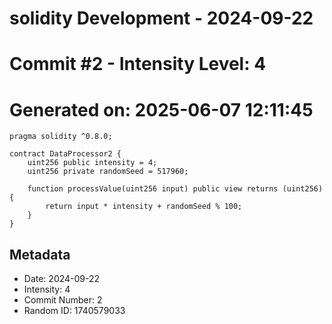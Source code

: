 ﻿# solidity Development - 2024-09-22
# Commit #2 - Intensity Level: 4
# Generated on: 2025-06-07 12:11:45
```solidity
pragma solidity ^0.8.0;

contract DataProcessor2 {
    uint256 public intensity = 4;
    uint256 private randomSeed = 517960;

    function processValue(uint256 input) public view returns (uint256) {
        return input * intensity + randomSeed % 100;
    }
}
```
## Metadata
- Date: 2024-09-22
- Intensity: 4
- Commit Number: 2
- Random ID: 1740579033
